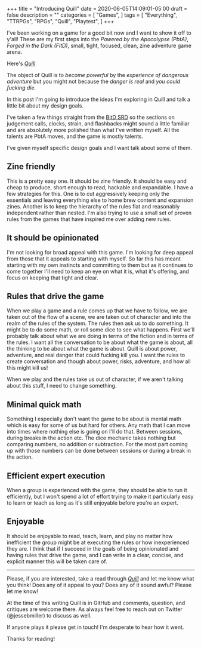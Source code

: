 +++
title = "Introducing Quill"
date = 2020-06-05T14:09:01-05:00
draft = false
description = ""
categories = [
  "Games",
]
tags = [
  "Everything",
  "TTRPGs",
  "RPGs",
  "Quill",
  "Playtest",
]
+++

I've been working on a game for a good bit now and I want to show it
off to y'all! These are my first steps into the *Powered by the
Apocolypse (PbtA)*, *Forged in the Dark (FitD)*, small, tight,
focused, clean, zine adventure game arena.

Here's *[Quill](http://quill.porcupine.studio)*

The object of Quill is to *become powerful* by the *experience of
dangerous adventure* but you might not because the *danger is real*
and *you could fucking die*.

In this post I'm going to introduce the ideas I'm exploring in Quill
and talk a little bit about my design goals.

<!--more-->

I've taken a few things straight from the [BitD
SRD](https://bladesinthedark.com/) so the sections on judgement calls,
clocks, strain, and flashbacks might sound a little familiar and are
absolutely more polished than what I've written myself. All the
talents are PbtA moves, and the game is mostly talents.

I've given myself specific design goals and I want talk about some of
them.

## Zine friendly

This is a pretty easy one. It should be zine friendly. It should be
easy and cheap to produce, short enough to read, hackable and
expandable. I have a few strategies for this. One is to cut
aggressively keeping only the essentials and leaving everything else
to home brew content and expansion zines. Another is to keep the
hierarchy of the rules flat and reasonably independent rather than
nested. I'm also trying to use a small set of proven rules from the
games that have inspired me over adding new rules.

## It should be opinionated

I'm not looking for broad appeal with this game. I'm looking for deep
appeal from those that it appeals to starting with myself. So far this
has meant starting with my own instincts and committing to them but as
it continues to come together I'll need to keep an eye on what it is,
what it's offering, and focus on keeping that tight and clear.

## Rules that drive the game

When we play a game and a rule comes up that we have to follow, we are
taken out of the flow of a scene, we are taken out of character and
into the realm of the rules of the system. The rules then ask us to do
something. It might be to do some math, or roll some dice to see what
happens. First we'll probably talk about what we are doing in terms of
the fiction and in terms of the rules. I want all the conversation to
be about what the game is about, all the thinking to be about what the
game is about. Quill is about power, adventure, and real danger that
could fucking kill you. I want the rules to create conversation and
though about power, risks, adventure, and how all this might kill us!

When we play and the rules take us out of character, if we aren't
talking about this stuff, I need to change something.

## Minimal quick math

Something I especially don't want the game to be about is mental math
which is easy for some of us but hard for others. Any math that I can
move into times where nothing else is going on I'll do that. Between
sessions, during breaks in the action etc. The dice mechanic takes
nothing but comparing numbers, no addition or subtraction. For the
most part coming up with those numbers can be done between sessions or
during a break in the action.

## Efficient expert execution

When a group is experienced with the game, they should be able to run
it efficiently, but I won't spend a lot of effort trying to make it
particularly easy to learn or teach as long as it's still enjoyable
before you're an expert.

## Enjoyable

It should be enjoyable to read, teach, learn, and play no matter how
inefficient the group might be at executing the rules or how
inexperienced they are. I think that if I succeed in the goals of
being opinionated and having rules that drive the game, and I can
write in a clear, concise, and explicit manner this will be taken care
of.

---

Please, if you are interested, take a read through
*[Quill](quill.porcupine.studio)* and let me know what you think! Does
any of it appeal to you? Does any of it sound awful? Please let me know!

At the time of this writing Quill is in GitHub and comments, question,
and critiques are welcome there. As always feel free to reach out on
Twitter (@jessebmiller) to discuss as well.

If anyone plays it please get in touch! I'm desperate to hear how it went.

Thanks for reading!


